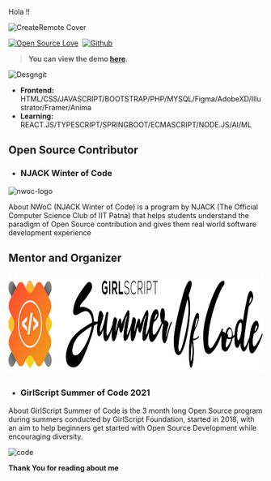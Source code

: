 Hola !!

![CreateRemote Cover](https://user-images.githubusercontent.com/74592979/106474395-e4385300-64ca-11eb-8da4-a6778495512d.png)


[![Open Source Love](https://badges.frapsoft.com/os/v2/open-source.svg?v=102)](https://dribbble.com/Desgen)&nbsp;
[![Github](https://img.shields.io/badge/ABs-Github-brightgreen.svg?style=flat-square)](https://github.com/weebo-ary?tab=repositories)&nbsp;

> **You can view the demo [here](https://dribbble.com/Desgen).**


![Desgngit](https://user-images.githubusercontent.com/71998138/105863985-777b0f80-6017-11eb-9068-6f5c205ef550.PNG)

- **Frontend:** HTML/CSS/JAVASCRIPT/BOOTSTRAP/PHP/MYSQL/Figma/AdobeXD/Illustrator/Framer/Anima
- **Learning:** REACT.JS/TYPESCRIPT/SPRINGBOOT/ECMASCRIPT/NODE.JS/AI/ML

## Open Source Contributor

- ### NJACK Winter of Code

![nwoc-logo](https://user-images.githubusercontent.com/74592979/106474987-76405b80-64cb-11eb-90ca-103af885b5f3.png)
 

About
NWoC (NJACK Winter of Code) is a program by NJACK (The Official Computer Science Club of IIT Patna) that helps students understand the paradigm of Open Source contribution and gives them real world software development experience

## Mentor and Organizer
 
 <div >
<img src="https://raw.githubusercontent.com/GirlScriptSummerOfCode/MentorshipProgram/master/GSsoc%20Type%20Logo%20Black.png" alt="gssoc" height="200" />
  </div>
 
- ### GirlScript Summer of Code 2021

About
GirlScript Summer of Code is the 3 month long Open Source program during summers conducted by GirlScript Foundation, started in 2018, with an aim to help beginners get started with Open Source Development while encouraging diversity.

![code](https://user-images.githubusercontent.com/74592979/108056225-04454600-7077-11eb-8d9a-7fa47f71f586.gif)

**Thank You for reading about me**

<!--
**weebo-ary/weebo-ary** is a ✨ _special_ ✨ repository because its `README.md` (this file) appears on your GitHub profile.

Here are some ideas to get you started:

- 🔭 I’m currently working on ...
- 🌱 I’m currently learning ...
- 👯 I’m looking to collaborate on ...
- 🤔 I’m looking for help with ...
- 💬 Ask me about ...
- 📫 How to reach me: ...
- 😄 Pronouns: ...
- ⚡ Fun fact: ...
-->
